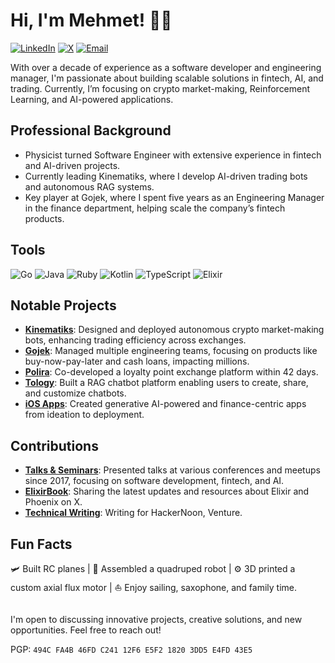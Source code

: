 # Hi, I'm Mehmet! 🖖🏻

[![LinkedIn](https://img.shields.io/badge/LinkedIn-blue?style=flat&logo=linkedin&labelColor=blue)](https://www.linkedin.com/in/thisiscetin/)
[![X](https://img.shields.io/badge/X-black?style=flat&logo=x&labelColor=black)](https://x.com/thisiscetin)
[![Email](https://img.shields.io/badge/Email-cetin@kinematiks.com-blue)](mailto:cetin@kinematiks.com)

With over a decade of experience as a software developer and engineering manager, I'm passionate about building scalable solutions in fintech, AI, and trading. Currently, I’m focusing on crypto market-making, Reinforcement Learning, and AI-powered applications.

## Professional Background

- Physicist turned Software Engineer with extensive experience in fintech and AI-driven projects.
- Currently leading Kinematiks, where I develop AI-driven trading bots and autonomous RAG systems.
- Key player at Gojek, where I spent five years as an Engineering Manager in the finance department, helping scale the company’s fintech products.

## Tools

![Go](https://img.shields.io/badge/Go-00ADD8?style=flat&logo=go&logoColor=white)
![Java](https://img.shields.io/badge/Java-007396?style=flat&logo=java&logoColor=white)
![Ruby](https://img.shields.io/badge/Ruby-CC342D?style=flat&logo=ruby&logoColor=white)
![Kotlin](https://img.shields.io/badge/Kotlin-0095D5?style=flat&logo=kotlin&logoColor=white)
![TypeScript](https://img.shields.io/badge/TypeScript-007ACC?style=flat&logo=typescript&logoColor=white)
![Elixir](https://img.shields.io/badge/Elixir-4B275F?style=flat&logo=elixir&logoColor=white)

## Notable Projects

- **[Kinematiks](https://kinematiks.com)**: Designed and deployed autonomous crypto market-making bots, enhancing trading efficiency across exchanges.
- **[Gojek](https://www.gojek.com/en-id)**: Managed multiple engineering teams, focusing on products like buy-now-pay-later and cash loans, impacting millions.
- **[Polira](https://polira.com)**: Co-developed a loyalty point exchange platform within 42 days.
- **[Tology](https://app.tology.ai/)**: Built a RAG chatbot platform enabling users to create, share, and customize chatbots.
- **[iOS Apps](https://sbp.sh/)**: Created generative AI-powered and finance-centric apps from ideation to deployment.

## Contributions

- **[Talks & Seminars](https://www.youtube.com/watch?v=barLb2V7SBY&t=9s)**: Presented talks at various conferences and meetups since 2017, focusing on software development, fintech, and AI.
- **[ElixirBook](https://x.com/theelixirbook)**: Sharing the latest updates and resources about Elixir and Phoenix on X.
- **[Technical Writing](https://medium.com/hackernoon/communicating-go-applications-through-redis-pub-sub-messaging-paradigm-df7317897b13)**: Writing for HackerNoon, Venture.

## Fun Facts

🛩️ Built RC planes | 🤖 Assembled a quadruped robot | ⚙️ 3D printed a custom axial flux motor | ⛵ Enjoy sailing, saxophone, and family time.

##

I'm open to discussing innovative projects, creative solutions, and new opportunities. Feel free to reach out!

PGP: `494C FA4B 46FD C241 12F6 E5F2 1820 3DD5 E4FD 43E5`
